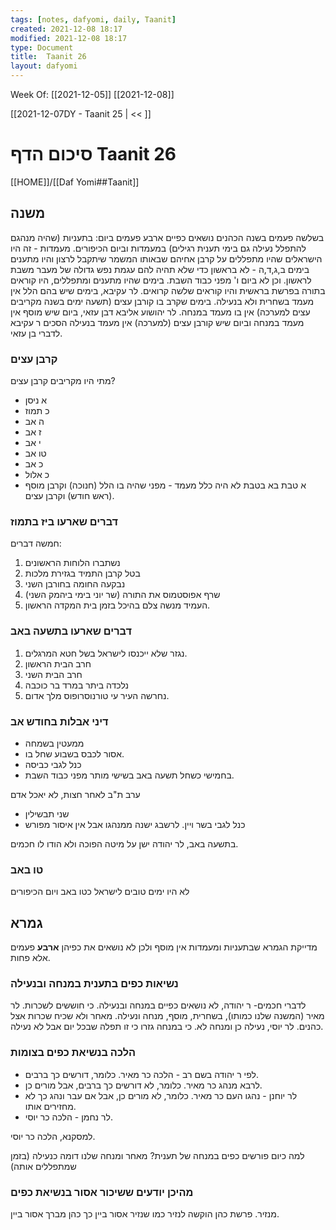 ```yaml
---
tags: [notes, dafyomi, daily, Taanit] 
created: 2021-12-08 18:17
modified: 2021-12-08 18:17
type: Document
title:  Taanit 26
layout: dafyomi
---
```

Week Of: [[2021-12-05]]
[[2021-12-08]]

[[2021-12-07DY - Taanit 25 | << ]] 

# סיכום הדף  Taanit 26

[[HOME]]/[[Daf Yomi##Taanit]]

## משנה
בשלשה פעמים בשנה הכהנים נושאים כפיים ארבע פעמים ביום: בתעניות (שהיה מנהגם להתפלל נעילה גם בימי תענית רגילים) במעמדות וביום הכיפורים.
מעמדות - זה היו הישראלים שהיו מתפללים על קרבן אחיהם שבאותו המשמר שיתקבל לרצון והיו מתענים בימים ב,ג,ד,ה - לא בראשון כדי שלא תהיה להם עגמת נפש גדולה של מעבר משבת לראשון. וכן לא ביום ו' מפני כבוד השבת. 
בימים שהיו מתענים ומתפללים, היו קוראים בתורה בפרשת בראשית והיו קוראים שלשה קרואים. 
לר עקיבא, בימים שיש בהם הלל אין מעמד בשחרית ולא בנעילה. בימים שקרב בו קורבן עצים (תשעה ימים בשנה מקריבים עצים למערכה) אין בו מעמד במנחה. 
לר יהושוע אליבא דבן עזאי, ביום שיש מוסף אין מעמד במנחה וביום שיש קורבן עצים (למערכה) אין מעמד בנעילה
הסכים ר עקיבא לדברי בן עזאי.
### קרבן עצים 
מתי היו מקריבים קרבן עצים? 
- א ניסן
- כ תמוז
- ה אב
- ז אב
- י אב
- טו אב
- כ אב
- כ אלול 
- א טבת
בא בטבת לא היה כלל מעמד - מפני שהיה בו הלל (חנוכה) וקרבן מוסף (ראש חודש) וקרבן עצים.

### דברים שארעו ביז בתמוז
חמשה דברים:
1. נשתברו הלוחות הראשונים
2. בטל קרבן התמיד בגזירת מלכות
3. נבקעה החומה בחורבן השני
4. שרף אפוסטמוס את התורה (שר יוני בימי ביהמק השני)
5. העמיד מנשה צלם בהיכל בזמן בית המקדה הראשון.

### דברים שארעו בתשעה באב
1. נגזר שלא ייכנסו לישראל בשל חטא המרגלים.
2. חרב הבית הראשון 
3. חרב הבית השני
4. נלכדה ביתר במרד בר כוכבה
5. נחרשה העיר עי טורנוסרופוס מלך אדום.

### דיני אבלות בחודש אב
- ממעטין בשמחה
- אסור לכבס בשבוע שחל בו.
- כנל לגבי כביסה
- בחמישי כשחל תשעה באב בשישי מותר מפני כבוד השבת.

ערב ת"ב לאחר חצות, לא יאכל אדם 
- שני תבשילין
- כנל לגבי בשר ויין.
לרשבג ישנה ממנהגו אבל אין איסור מפורש 

בתשעה באב, לר יהודה ישן על מיטה הפוכה ולא הודו לו חכמים.

### טו באב
לא היו ימים טובים לישראל כטו באב ויום הכיפורים
## גמרא

מדייקת הגמרא שבתעניות ומעמדות אין מוסף ולכן לא נושאים את כפיהן **ארבע** פעמים אלא פחות.

### נשיאות כפים בתענית במנחה ובנעילה
לדברי חכמים- ר יהודה, לא נושאים כפיים במנחה ובנעילה. כי חוששים לשכרות. 
לר מאיר (המשנה שלנו כמותו), בשחרית, מוסף, מנחה ונעילה. מאחר ולא שכיח שכרות אצל כהנים. 
לר יוסי, נעילה כן ומנחה לא. כי במנחה גזרו כי זו תפלה שבכל יום אבל לא נעילה.

### הלכה בנשיאת כפים בצומות 
- לפי ר יהודה בשם רב - הלכה כר מאיר. כלומר, דורשים כך ברבים.
- לרבא מנהג כר מאיר. כלומר, לא דורשים כך ברבים, אבל מורים כן. 
- לר יוחנן - נהגו העם כר מאיר. כלומר, לא מורים כן, אבל אם עבר ונהג כך לא מחזירים אותו.  
- לר נחמן - הלכה כר יוסי.

למסקנא, הלכה כר יוסי.

למה כיום פורשים כפים במנחה של תענית? מאחר ומנחה שלנו דומה כנעילה (בזמן שמתפללים אותה) 

### מהיכן יודעים ששיכור אסור בנשיאת כפים
מנזיר. פרשת כהן הוקשה לנזיר כמו שנזיר אסור ביין כך כהן מברך אסור ביין.
